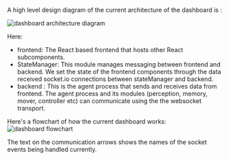 A high level design diagram of the current architecture of the dashboard is :

![dashboard architecture diagram](https://craftassist.s3-us-west-2.amazonaws.com/pubr/backend+architecture.png)

Here:
- frontend: The React based frontend that hosts other React subcomponents.
- StateManager: This module manages messaging between frontend and backend. We set the state of the frontend components through the data received socket.io connections between stateManager and backend. 
- backend : This is the agent process that sends and receives data from frontend. The agent process and its modules (perception, memory, mover, controller etc) can communicate using the the websocket transport.


Here's a flowchart of how the current dashboard works:
![dashboard flowchart](https://craftassist.s3-us-west-2.amazonaws.com/pubr/dashboard_flowchart.png)


The text on the communication arrows shows the names of the socket events being handled currently.
